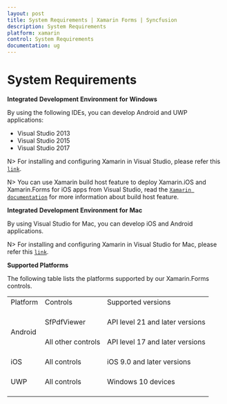 ```yaml
---
layout: post
title: System Requirements | Xamarin Forms | Syncfusion
description: System Requirements
platform: xamarin
control: System Requirements
documentation: ug
---
```


# System Requirements

**Integrated** **Development** **Environment** **for** **Windows**

By using the following IDEs, you can develop Android and UWP applications:

* Visual Studio 2013
* Visual Studio 2015
* Visual Studio 2017

N> For installing and configuring Xamarin in Visual Studio, please refer this [`link`](https://developer.xamarin.com/guides/android/getting_started/installation/windows/).

N> You can use Xamarin build host feature to deploy Xamarin.iOS and Xamarin.Forms for iOS apps from Visual Studio, read the [`Xamarin documentation`](https://developer.xamarin.com/guides/ios/getting_started/installation/windows/introduction_to_xamarin_ios_for_visual_studio/) for more information about build host feature.

**Integrated** **Development** **Environment** **for** **Mac**

By using Visual Studio for Mac, you can develop iOS and Android applications.

N> For installing and configuring Xamarin in Visual Studio for Mac, please refer this [`link`](https://docs.microsoft.com/en-us/visualstudio/mac/installation).

**Supported Platforms**

The following table lists the platforms supported by our Xamarin.Forms controls.

<table>
    <tr>
        <td>
            Platform
            <br/>
            <br/>
        </td>
          <td>
            Controls
            <br/>
            <br/>
        </td>
        <td>
            Supported versions
            <br/>
            <br/>
        </td>
    </tr>
    <tr>
        <td rowspan="2">
            Android
            <br/>
            <br/>
        </td>
        <td>
            SfPdfViewer
            <br/>
            <br/>
        </td>
         <td>
            API level 21 and later versions
            <br/>
            <br/>
        </td>
    </tr>
     <tr>
        <td>
            All other controls 
            <br/>
            <br/>
        </td>
         <td>
            API level 17 and later versions
            <br/>
            <br/>
        </td>
    </tr>
    <tr>
        <td>
            iOS
            <br/>
            <br/>
        </td>
          <td>
            All controls 
            <br/>
            <br/>
        </td>
        <td>
            iOS 9.0 and later versions
            <br/>
            <br/>
        </td>
    </tr>
    <tr>
        <td>
            UWP
            <br/>
            <br/>
        </td>
          <td>
            All controls 
            <br/>
            <br/>
        </td>
        <td>
            Windows 10 devices
            <br/>
            <br/>
        </td>
    </tr>    
</table>